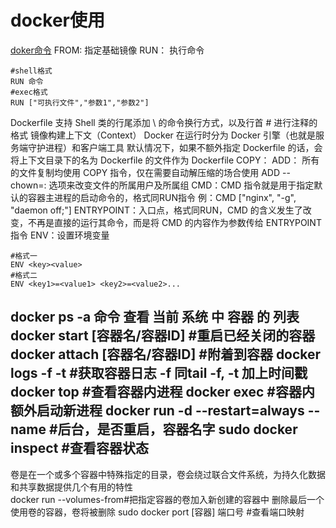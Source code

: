 # docker使用
[doker命令](https://yeasy.gitbooks.io/docker_practice/image/dockerfile/copy.html)
FROM: 指定基础镜像
RUN： 执行命令
```
#shell格式
RUN 命令
#exec格式
RUN ["可执行文件","参数1","参数2"]
```
Dockerfile 支持 Shell 类的行尾添加 \ 的命令换行方式，以及行首 # 进行注释的格式
镜像构建上下文（Context）
Docker 在运行时分为 Docker 引擎（也就是服务端守护进程）和客户端工具
默认情况下，如果不额外指定 Dockerfile 的话，会将上下文目录下的名为 Dockerfile 的文件作为 Dockerfile
COPY：
ADD：
所有的文件复制均使用 COPY 指令，仅在需要自动解压缩的场合使用 ADD
--chown=<user>:<group> 选项来改变文件的所属用户及所属组
CMD：CMD 指令就是用于指定默认的容器主进程的启动命令的，格式同RUN指令
  例：CMD ["nginx", "-g", "daemon off;"]
ENTRYPOINT：入口点，格式同RUN，CMD 的含义发生了改变，不再是直接的运行其命令，而是将 CMD 的内容作为参数传给 ENTRYPOINT 指令
ENV：设置环境变量
```
#格式一
ENV <key><value>
#格式二
ENV <key1>=<value1> <key2>=<value2>...
```

docker ps -a 命令 查看 当前 系统 中 容器 的 列表
docker start [容器名/容器ID] #重启已经关闭的容器
docker attach [容器名/容器ID] #附着到容器
docker logs -f -t #获取容器日志 -f 同tail -f, -t 加上时间戳
docker top #查看容器内进程
docker exec #容器内额外启动新进程
docker run -d --restart=always --name #后台，是否重启，容器名字
sudo docker inspect #查看容器状态
---
卷是在一个或多个容器中特殊指定的目录，卷会绕过联合文件系统，为持久化数据和共享数据提供几个有用的特性  
docker run --volumes-from#把指定容器的卷加入新创建的容器中
删除最后一个使用卷的容器，卷将被删除
sudo docker port [容器] 端口号 #查看端口映射















